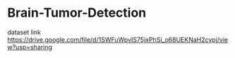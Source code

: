 # Brain-Tumor-Detection
dataset link
https://drive.google.com/file/d/1SWFuWpvIS75jxPhSi_o68UEKNaH2cypj/view?usp=sharing
